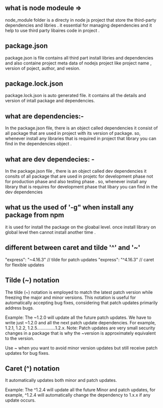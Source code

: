 what is node modeule =>
------------------------ 

node_module folder is a directy in node js project that store the third-party dependencies and libries . it essential
for managing dependencies and it help to use third party libaires code in project .

package.json
--------------

package.json is file contains  all third part install libries and dependencies and also containe project meta data of nodejs project like  project name , version of poject, author, and vesion.

package.lock.json
-------------------

package.lock.json is auto generated file. it contains all the details and version of intall package and dependencies.

what are dependencies:-
-----------------------
In the package.json file, there is an object called dependencies  it consist of all package  that are used in project with its version of package. so, whenever install any libraries that is required in project that library you can find in the dependencies object .

what are dev dependecies: - 
---------------------------
In the package.json file , there is an object called dev dependencies  it consits of all package that are used in projetc for development phase not for production phase  and also testing phase . so, whenever install any library that is requires for development phase that libary you can  find in the dev dependencies 

what us the used of '-g" when install any package from npm 
---------------------------------------------------------------
it is used for install the package on the gloabal level. once install library on global level then cannot install another time .

different between caret and tilde '^' and '~'
----------------------------------------------
"express": "~4.16.3"    // tilde for patch updates
"express": "^4.16.3"    //  caret for flexible updates

Tilde (~) notation
----------------------
The tilde (~) notation is employed to match the latest patch version while freezing the major and minor versions. This notation is useful for automatically accepting bug fixes, considering that patch updates primarily address bugs.

Example: The ~1.2.0 will update all the future patch updates. We have to write just ~1.2.0 and all the next patch update dependencies. For example, 1.2.1, 1.2.2, 1.2.5……………1.2.x.
Note: Patch updates are very small security changes in a package that is why the ~version is approximately equivalent to the version.

Use ~ when you want to avoid minor version updates but still receive patch updates for bug fixes.

Caret (^) notation
--------------------
It automatically updates both minor and patch updates.

Example: The ^1.2.4 will update all the future Minor and patch updates, for example, ^1.2.4 will automatically change the dependency to 1.x.x if any update occurs. 